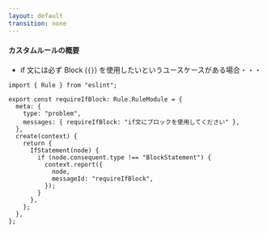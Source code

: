 ```yaml
---
layout: default
transition: none
---
```


<style scoped>
.small-code {
  .slidev-code {
    font-size: 0.85rem !important;
    line-height: 0rem !important;
  }
}
</style>

#### カスタムルールの概要

<div class="_bullet">

* if 文には必ず Block (`{}`) を使用したいというユースケースがある場合・・・

</div>

<div v-click="1" class="small-code">

```ts{8-19}
import { Rule } from "eslint";

export const requireIfBlock: Rule.RuleModule = {
  meta: {
    type: "problem",
    messages: { requireIfBlock: "if文にブロックを使用してください" },
  },
  create(context) {
    return {
      IfStatement(node) {
        if (node.consequent.type !== "BlockStatement") {
          context.report({
            node,
            messageId: "requireIfBlock",
          });
        }
      },
    };
  },
};
```

</div>

<!-- 
例えば、チームのコーディング規約として、if 文は必ず Block を使用したい。つまり波括弧で囲うようにしたいというユースケースがあると仮定した場合、カスタムルールの内容はこちらのコードのようになります。

[click] このコードでは、node という変数名で AST を受け取り、それに対する操作を行なっています。  
このように、ESLint のカスタムルールを実装する際には、AST への理解が求められます。
-->